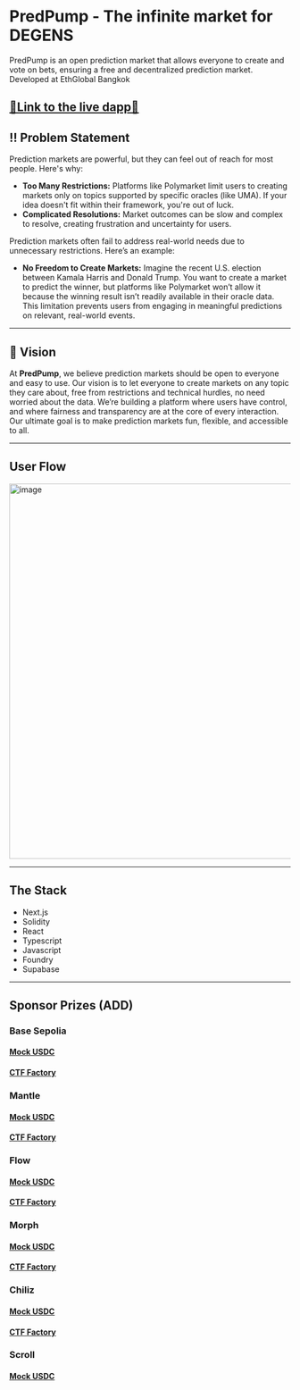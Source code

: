 # PredPump - The infinite market for DEGENS

PredPump is an open prediction market that allows everyone to create and vote on bets, ensuring a free and decentralized prediction market. Developed at EthGlobal Bangkok

## [🔗Link to the live dapp🔗](https://predpump.wtf/)

## ‼️ Problem Statement

Prediction markets are powerful, but they can feel out of reach for most people. Here's why:

- **Too Many Restrictions:** Platforms like Polymarket limit users to creating markets only on topics supported by specific oracles (like UMA). If your idea doesn't fit within their framework, you're out of luck.
- **Complicated Resolutions:** Market outcomes can be slow and complex to resolve, creating frustration and uncertainty for users.

Prediction markets often fail to address real-world needs due to unnecessary restrictions. Here’s an example:

- **No Freedom to Create Markets:** Imagine the recent U.S. election between Kamala Harris and Donald Trump. You want to create a market to predict the winner, but platforms like Polymarket won’t allow it because the winning result isn’t readily available in their oracle data. This limitation prevents users from engaging in meaningful predictions on relevant, real-world events.

---

## 🎯 Vision

At **PredPump**, we believe prediction markets should be open to everyone and easy to use. Our vision is to let everyone to create markets on any topic they care about, free from restrictions and technical hurdles, no need worried about the data. We’re building a platform where users have control, and where fairness and transparency are at the core of every interaction. Our ultimate goal is to make prediction markets fun, flexible, and accessible to all.

---

## User Flow

<img width="672" alt="image" src="https://github.com/user-attachments/assets/e2082b9a-4b10-4f19-a8f6-9b0dd56127ad">

---

## The Stack

- Next.js
- Solidity
- React
- Typescript
- Javascript
- Foundry
- Supabase

---

## Sponsor Prizes (ADD)

### Base Sepolia

#### [Mock USDC](https://base-sepolia.blockscout.com/address/0x768cd92B3ED6c0554A453f1e240ab5D1a00f543a?tab=contract)

#### [CTF Factory](https://base-sepolia.blockscout.com/address/0x03CF340f7E863579EB366Ed40eA5892f02eCAb7D?tab=contract)

### Mantle

#### [Mock USDC](https://explorer.sepolia.mantle.xyz/address/0x695e1923c6245cb26424b12f9bfb61456fd6184e)

#### [CTF Factory](https://explorer.sepolia.mantle.xyz/address/0x6fbede87375028d663141259f7c83203d25f1156)

### Flow

#### [Mock USDC](https://evm-testnet.flowscan.io/address/0x695e1923c6245cb26424b12f9bfb61456fd6184e)

#### [CTF Factory](https://evm-testnet.flowscan.io/address/0x466e360E2E04DD1F3c539B53e01bCB10Cb4a73AE)

### Morph

#### [Mock USDC](https://explorer-holesky.morphl2.io/address/0xcbCC16386667432f6aA654723c2EBBc7fe336EAD)

#### [CTF Factory](https://explorer-holesky.morphl2.io/address/0xF945EB0Ff08646d8322A37e0FffFC6Dc3d41CD3D)

### Chiliz

#### [Mock USDC](https://testnet.chiliscan.com/address/0x68057073666e9f2fb879bcfdd8971cc8dfa9a9e8)

#### [CTF Factory](https://testnet.chiliscan.com/address/0x493da5fba9eb0f8770a0762f1ed0f9ffaebe05db)

### Scroll

#### [Mock USDC](https://sepolia.scrollscan.com/address/0xe0CF0AbBbF9190f8C772501628485bbDea2BC3a9)
